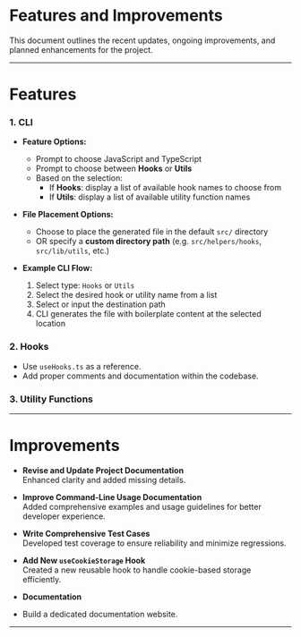 # Features and Improvements

This document outlines the recent updates, ongoing improvements, and planned enhancements for the project.

---

# Features

### 1. CLI

- **Feature Options:**
  - Prompt to choose JavaScript and TypeScript
  - Prompt to choose between **Hooks** or **Utils**
  - Based on the selection:
    - If **Hooks**: display a list of available hook names to choose from
    - If **Utils**: display a list of available utility function names

- **File Placement Options:**
  - Choose to place the generated file in the default `src/` directory
  - OR specify a **custom directory path** (e.g. `src/helpers/hooks`, `src/lib/utils`, etc.)

- **Example CLI Flow:**
  1. Select type: `Hooks` or `Utils`
  2. Select the desired hook or utility name from a list
  3. Select or input the destination path
  4. CLI generates the file with boilerplate content at the selected location

### 2. Hooks
- Use `useHooks.ts` as a reference.
- Add proper comments and documentation within the codebase.

### 3. Utility Functions


---

# Improvements

- **Revise and Update Project Documentation**  
  Enhanced clarity and added missing details.

- **Improve Command-Line Usage Documentation**  
  Added comprehensive examples and usage guidelines for better developer experience.

- **Write Comprehensive Test Cases**  
  Developed test coverage to ensure reliability and minimize regressions.

- **Add New `useCookieStorage` Hook**  
  Created a new reusable hook to handle cookie-based storage efficiently.

- **Documentation**
- Build a dedicated documentation website.

---